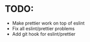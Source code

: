# TODO:

- Make prettier work on top of eslint
- Fix all eslint/prettier problems
- Add git hook for eslint/prettier
